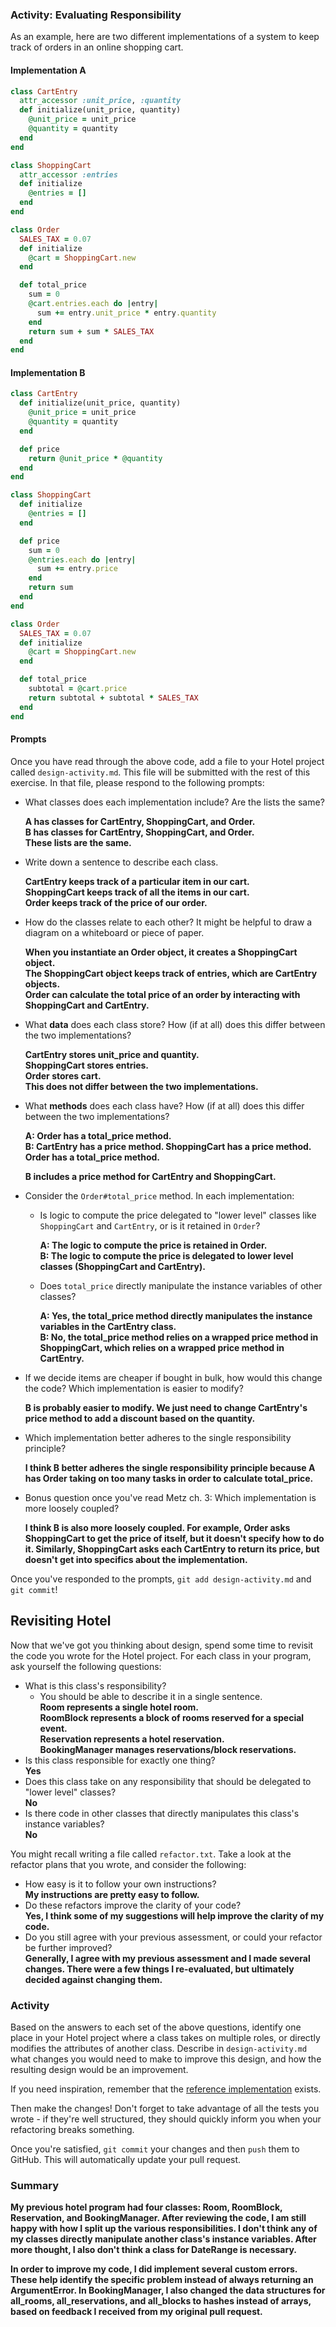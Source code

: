 ### Activity: Evaluating Responsibility

As an example, here are two different implementations of a system to keep track of orders in an online shopping cart.

#### Implementation A

```ruby
class CartEntry
  attr_accessor :unit_price, :quantity
  def initialize(unit_price, quantity)
    @unit_price = unit_price
    @quantity = quantity
  end
end

class ShoppingCart
  attr_accessor :entries
  def initialize
    @entries = []
  end
end

class Order
  SALES_TAX = 0.07
  def initialize
    @cart = ShoppingCart.new
  end

  def total_price
    sum = 0
    @cart.entries.each do |entry|
      sum += entry.unit_price * entry.quantity
    end
    return sum + sum * SALES_TAX
  end
end
```

#### Implementation B

```ruby
class CartEntry
  def initialize(unit_price, quantity)
    @unit_price = unit_price
    @quantity = quantity
  end

  def price
    return @unit_price * @quantity
  end
end

class ShoppingCart
  def initialize
    @entries = []
  end

  def price
    sum = 0
    @entries.each do |entry|
      sum += entry.price
    end
    return sum
  end
end

class Order
  SALES_TAX = 0.07
  def initialize
    @cart = ShoppingCart.new
  end

  def total_price
    subtotal = @cart.price
    return subtotal + subtotal * SALES_TAX
  end
end
```

#### Prompts

Once you have read through the above code, add a file to your Hotel project called `design-activity.md`. This file will be submitted with the rest of this exercise. In that file, please respond to the following prompts:

- What classes does each implementation include? Are the lists the same?  
  
  **A has classes for CartEntry, ShoppingCart, and Order.**  
  **B has classes for CartEntry, ShoppingCart, and Order.**  
  **These lists are the same.**  
    
- Write down a sentence to describe each class.  
  
  **CartEntry keeps track of a particular item in our cart.**  
  **ShoppingCart keeps track of all the items in our cart.**  
  **Order keeps track of the price of our order.**
      
- How do the classes relate to each other? It might be helpful to draw a diagram on a whiteboard or piece of paper.  
  
  **When you instantiate an Order object, it creates a ShoppingCart object.**    
  **The ShoppingCart object keeps track of entries, which are CartEntry objects.**  
  **Order can calculate the total price of an order by interacting with ShoppingCart and CartEntry.**  
    
- What **data** does each class store? How (if at all) does this differ between the two implementations?  
    
  **CartEntry stores unit_price and quantity.**  
  **ShoppingCart stores entries.**  
  **Order stores cart.**  
  **This does not differ between the two implementations.**  
    
- What **methods** does each class have? How (if at all) does this differ between the two implementations?  
  
  **A: Order has a total_price method.**  
  **B: CartEntry has a price method.  ShoppingCart has a price method.  Order has a total_price method.**  
  
  **B includes a price method for CartEntry and ShoppingCart.**  
  
- Consider the `Order#total_price` method. In each implementation:  
    - Is logic to compute the price delegated to "lower level" classes like `ShoppingCart` and `CartEntry`, or is it retained in `Order`?  
      
      **A: The logic to compute the price is retained in Order.**  
      **B: The logic to compute the price is delegated to lower level classes (ShoppingCart and CartEntry).**  
      
    - Does `total_price` directly manipulate the instance variables of other classes?  
      
      **A: Yes, the total_price method directly manipulates the instance variables in the CartEntry class.**  
      **B: No, the total_price method relies on a wrapped price method in ShoppingCart, which relies on a wrapped price method in CartEntry.**
      
- If we decide items are cheaper if bought in bulk, how would this change the code? Which implementation is easier to modify?  
  
  **B is probably easier to modify.  We just need to change CartEntry's price method to add a discount based on the quantity.**
    
- Which implementation better adheres to the single responsibility principle?  
  
  **I think B better adheres the single responsibility principle because A has Order taking on too many tasks in order to calculate total_price.**
     
- Bonus question once you've read Metz ch. 3: Which implementation is more loosely coupled?  
    
  **I think B is also more loosely coupled.  For example, Order asks ShoppingCart to get the price of itself, but it doesn't specify how to do it.  Similarly, ShoppingCart asks each CartEntry to return its price, but doesn't get into specifics about the implementation.**

Once you've responded to the prompts, `git add design-activity.md` and `git commit`!

## Revisiting Hotel

Now that we've got you thinking about design, spend some time to revisit the code you wrote for the Hotel project. For each class in your program, ask yourself the following questions:
- What is this class's responsibility?
    - You should be able to describe it in a single sentence.  
      **Room represents a single hotel room.**  
      **RoomBlock represents a block of rooms reserved for a special event.**  
      **Reservation represents a hotel reservation.**  
      **BookingManager manages reservations/block reservations.**  
- Is this class responsible for exactly one thing?  
  **Yes**  
- Does this class take on any responsibility that should be delegated to "lower level" classes?  
  **No**  
- Is there code in other classes that directly manipulates this class's instance variables?  
  **No**  

You might recall writing a file called `refactor.txt`. Take a look at the refactor plans that you wrote, and consider the following:
- How easy is it to follow your own instructions?  
  **My instructions are pretty easy to follow.**  
- Do these refactors improve the clarity of your code?  
  **Yes, I think some of my suggestions will help improve the clarity of my code.**  
- Do you still agree with your previous assessment, or could your refactor be further improved?  
  **Generally, I agree with my previous assessment and I made several changes.  There were a few things I re-evaluated, but ultimately decided against changing them.**

### Activity

Based on the answers to each set of the above questions, identify one place in your Hotel project where a class takes on multiple roles, or directly modifies the attributes of another class. Describe in `design-activity.md` what changes you would need to make to improve this design, and how the resulting design would be an improvement.

If you need inspiration, remember that the [reference implementation](https://github.com/droberts-ada/hotel/tree/dpr/solution) exists.

Then make the changes! Don't forget to take advantage of all the tests you wrote - if they're well structured, they should quickly inform you when your refactoring breaks something.

Once you're satisfied, `git commit` your changes and then `push` them to GitHub. This will automatically update your pull request.

### Summary
**My previous hotel program had four classes: Room, RoomBlock, Reservation, and BookingManager.  After reviewing the code, I am still happy with how I split up the various responsibilities.  I don't think any of my classes directly manipulate another class's instance variables.  After more thought, I also don't think a class for DateRange is necessary.**
  
**In order to improve my code, I did implement several custom errors.  These help identify the specific problem instead of always returning an ArgumentError.  In BookingManager, I also changed the data structures for all_rooms, all_reservations, and all_blocks to hashes instead of arrays, based on feedback I received from my original pull request.**
